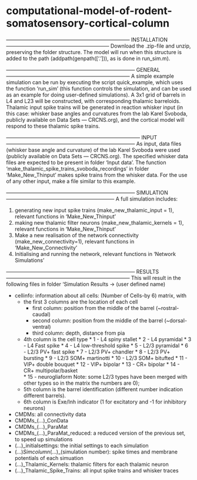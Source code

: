 # computational-model-of-rodent-somatosensory-cortical-column

———————————————————————— INSTALLATION————————————————————
Download the .zip-file and unzip, preserving the folder structure. The model will run when this structure is added to the path (addpath(genpath([‘.’])), as is done in run_sim.m).

————————————————————————— GENERAL————————————————————————
A simple example simulation can be run by executing the script quick_example, which uses the function ‘run_sim’ (this function controls the simulation, and can be used as an example for doing user-defined simulations). A 3x1 grid of barrels in L4 and L23 will be constructed, with corresponding thalamic barreloids. Thalamic input spike trains will be generated in reaction whisker input (in this case: whisker base angles and curvatures from the lab Karel Svoboda, publicly available on Data Sets — CRCNS.org), and the cortical model will respond to these thalamic spike trains. 

—————————————————————————— INPUT—————————————————————————
As input, data files (whisker base angle and curvature) of the lab Karel Svoboda were used (publicly available on Data Sets — CRCNS.org). The specified whisker data files are expected to be present in folder ‘Input data’. The function ‘make_thalamic_spike_trains_svoboda_recordings’ in folder ‘Make_New_Thinput’ makes spike trains from the whisker data. For the use of any other input, make a file similar to this example. 

————————————————————————— SIMULATION—————————————————————
A full simulation includes:
1.	generating new input spike trains (make_new_thalamic_input = 1), relevant functions in ‘Make_New_Thinput’
2.	making new thalamic filter neurons (make_new_thalamic_kernels = 1), relevant functions in ‘Make_New_Thinput’
3.	Make a new realisation of the network connectivity (make_new_connectivity=1), relevant functions in ‘Make_New_Connectivity’
4.	Initialising and running the network, relevant functions in ‘Network Simulations’

————————————————————————— RESULTS————————————————————————
This will result in the following files in folder ‘Simulation Results -> (user defined name)

* cellinfo: information about all cells: (Number of Cells-by 6) matrix, with
	* the first 3 columns are the location of each cell 
		* first column: position from the middle of the barrel (~rostral-caudal)
		* second column: position from the middle of the barrel (~dorsal-ventral) 
		* third column: depth, distance from pia
	* 4th column is the cell type 
			* 1 - L4 spiny stallet
			* 2 - L4 pyramidal
			* 3 - L4 Fast spike 
			* 4 - L4 low-threshold spike
			* 5 - L2/3 pyramidal 
			* 6 - L2/3 PV+ fast spike
			* 7 - L2/3 PV+ chandler
			* 8 - L2/3 PV+ bursting 
			* 9 - L2/3 SOM+ martinotti 
			* 10 - L2/3 SOM+ bitufted 
			* 11 - VIP+ double bouquet 
			* 12 - VIP+ bipolar
			* 13 - CR+ bipolar
			* 14 - CR+ multipolar/basket			
			* 15 - neurogliaform 
			Note: some L2/3 types have been merged with other types so in the matrix the numbers are 0); 
	* 5th column is the barrel identification (different number indication different barrels). 
	* 6th column is Exe/Inh indicator (1 for excitatory and -1 for inhibitory neurons)
* CMDMs: all connectivity data
* CMDMs_(…)_ConData
* CMDMs_(…)_ParaMat
* CMDMs_(…)_ParaMat_reduced: a reduced version of the previous set, to speed up simulations
* (…)_initialsettings: the initial settings to each simulation
* (…)_Simcolumn_(…)_(simulation number): spike times and membrane potentials of each simuation
* (…)_Thalamic_Kernels: thalamic filters for each thalamic neuron
* (…)_Thalamic_Spike_Trains: all input spike trains and whisker traces
